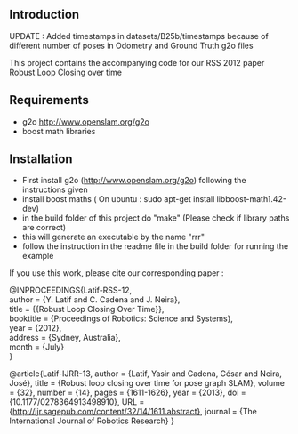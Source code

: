 Introduction
------------

UPDATE : Added timestamps in datasets/B25b/timestamps because of different number of poses in Odometry and Ground Truth g2o files

This project contains the accompanying code for our RSS 2012 paper Robust Loop Closing over time

Requirements
------------

- g2o http://www.openslam.org/g2o
- boost math libraries

Installation
-------------

- First install g2o (http://www.openslam.org/g2o) following the instructions given
- install boost maths ( On ubuntu : sudo apt-get install libboost-math1.42-dev)
- in the build folder of this project do "make" (Please check if library paths are correct) 
- this will generate an executable by the name "rrr"
- follow the instruction in the readme file in the build folder for running the example

If you use this work, please cite our corresponding paper : 

@INPROCEEDINGS{Latif-RSS-12,<br>
  author = {Y. Latif and C. Cadena and J. Neira},<br>
  title = {{Robust Loop Closing Over Time}},<br>
  booktitle = {Proceedings of Robotics: Science and Systems},<br>
  year = {2012},<br>
  address = {Sydney, Australia},<br>
  month = {July}<br>
}

@article{Latif-IJRR-13,
author = {Latif, Yasir and Cadena, César and Neira, José}, 
title = {Robust loop closing over time for pose graph SLAM},
volume = {32}, 
number = {14}, 
pages = {1611-1626}, 
year = {2013}, 
doi = {10.1177/0278364913498910}, 
URL = {http://ijr.sagepub.com/content/32/14/1611.abstract}, 
journal = {The International Journal of Robotics Research} 
}